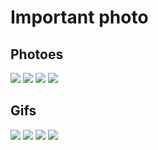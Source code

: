# Important photo

## Photoes
![](https://github.com/Cyber-Zhaba/important-photo/blob/master/src/FwdqH_180hX8mfN34NlTznPnMWDnh6qanI1k_iyUTBjHzLk_I9ncDaILxIFpSNW.png?raw=true)
![](https://github.com/Cyber-Zhaba/important-photo/blob/master/src/Ut2AxFO2po0ITbNvumaArgybi_4UXdbtndrHsr6G_u5ZJl7xe9bendwoP9ePoYJbOvUzC7h.png?raw=true)
![](https://github.com/Cyber-Zhaba/important-photo/blob/master/src/frame_0_delay-0.1s.png?raw=true)
![](https://github.com/Cyber-Zhaba/important-photo/blob/master/src/photo_2025-04-03_12-00-11.png?raw=true)

## Gifs
![](https://github.com/Cyber-Zhaba/important-photo/blob/master/src/ahh.gif?raw=true)
![](https://github.com/Cyber-Zhaba/important-photo/blob/master/src/funny-cats-funny.gif?raw=true)
![](https://github.com/Cyber-Zhaba/important-photo/blob/master/src/rigby-cat-rigby.gif?raw=true)
![](https://github.com/Cyber-Zhaba/important-photo/blob/master/src/school-in-the-morning-be-like.gif?raw=true)
